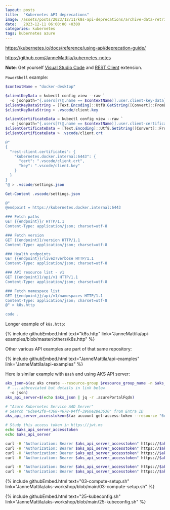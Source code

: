 ```yaml
---
layout: posts
title:  "Kubernetes API deprecations"
image: /assets/posts/2023/12/11/k8s-api-deprecations/archive-data-retrieval.png
date:   2023-12-11 06:00:00 +0300
categories: kubernetes
tags: kubernetes azure 
---
```

<!--
- K8s & Docker desktop local API, Deprecations
  - If you use old kubectl, then you might not have those capabilities introduced in newer versions
-->

https://kubernetes.io/docs/reference/using-api/deprecation-guide/

https://github.com/JanneMattila/kubernetes-notes

**Note**: Get yourself [Visual Studio Code](https://code.visualstudio.com/)
and [REST Client](https://marketplace.visualstudio.com/items?itemName=humao.rest-client) extension.

`PowerShell` example:

```powershell
$contextName = "docker-desktop"

$clientKeyData = kubectl config view --raw `
  -o jsonpath="{.users[?(@.name == $contextName)].user.client-key-data}"
$clientKeyDataString = [Text.Encoding]::Utf8.GetString([Convert]::FromBase64String($clientKeyData)) 
$clientKeyDataString > .vscode/client.key

$clientCertificateData = kubectl config view --raw `
  -o jsonpath="{.users[?(@.name == $contextName)].user.client-certificate-data}"
$clientCertificateData = [Text.Encoding]::Utf8.GetString([Convert]::FromBase64String($clientCertificateData))
$clientCertificateData > .vscode/client.crt

@"
{
  "rest-client.certificates": {
    "kubernetes.docker.internal:6443": {
      "cert": ".vscode/client.crt",
      "key": ".vscode/client.key"
    }
  }
}
"@ > .vscode/settings.json

Get-Content .vscode/settings.json

@"
@endpoint = https://kubernetes.docker.internal:6443

### Fetch paths
GET {{endpoint}}/ HTTP/1.1
Content-Type: application/json; charset=utf-8

### Fetch version
GET {{endpoint}}/version HTTP/1.1
Content-Type: application/json; charset=utf-8

### Health endpoints
GET {{endpoint}}/livez?verbose HTTP/1.1
Content-Type: application/json; charset=utf-8

### API resource list - v1
GET {{endpoint}}/api/v1 HTTP/1.1
Content-Type: application/json; charset=utf-8

### Fetch namespace list
GET {{endpoint}}/api/v1/namespaces HTTP/1.1
Content-Type: application/json; charset=utf-8
@" > k8s.http

code .
```

Longer example of `k8s.http`:

{% include githubEmbed.html text="k8s.http" link="JanneMattila/api-examples/blob/master/others/k8s.http" %}

Other various API examples are part of that same repository:

{% include githubEmbed.html text="JanneMattila/api-examples" link="JanneMattila/api-examples" %}

Here is similar example with `Bash` and using AKS API server:

```bash
aks_json=$(az aks create --resource-group $resource_group_name -n $aks_name \
 # ....abbreviated but details in link below
  -o json)
aks_api_server=$(echo $aks_json | jq -r .azurePortalFqdn)

# "Azure Kubernetes Service AAD Server"
# Search "6dae42f8-4368-4678-94ff-3960e28e3630" from Entra ID
aks_api_server_accesstoken=$(az account get-access-token --resource "6dae42f8-4368-4678-94ff-3960e28e3630" --query accessToken -o tsv)

# Study this access token in https://jwt.ms
echo $aks_api_server_accesstoken
echo $aks_api_server

curl -H "Authorization: Bearer $aks_api_server_accesstoken" https://$aks_api_server/
curl -H "Authorization: Bearer $aks_api_server_accesstoken" https://$aks_api_server/version
curl -H "Authorization: Bearer $aks_api_server_accesstoken" https://$aks_api_server/livez
curl -H "Authorization: Bearer $aks_api_server_accesstoken" https://$aks_api_server/healthz

curl -H "Authorization: Bearer $aks_api_server_accesstoken" https://$aks_api_server/api/v1/nodes
curl -H "Authorization: Bearer $aks_api_server_accesstoken" https://$aks_api_server/api/v1/namespaces
```

{% include githubEmbed.html text="03-compute-setup.sh" link="JanneMattila/aks-workshop/blob/main/03-compute-setup.sh" %}

{% include githubEmbed.html text="25-kubeconfig.sh" link="JanneMattila/aks-workshop/blob/main/25-kubeconfig.sh" %}
